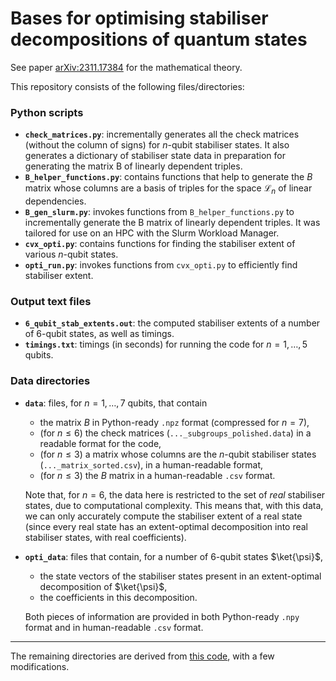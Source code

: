 # Bases for optimising stabiliser decompositions of quantum states

See paper [arXiv:2311.17384](https://arxiv.org/abs/2311.17384) for the mathematical theory.

This repository consists of the following files/directories:

### Python scripts
- **`check_matrices.py`**: incrementally generates all the check matrices (without the column of signs) for
$n$-qubit stabiliser states. It also generates a dictionary of stabiliser state
data in preparation for generating the matrix B of linearly dependent triples.
- **`B_helper_functions.py`**: contains functions that help to generate the $B$ matrix whose columns are a basis of triples for the space $\mathcal{L}_n$ of linear dependencies.
- **`B_gen_slurm.py`**: invokes functions from `B_helper_functions.py` to incrementally generate the B matrix of linearly dependent triples. It was tailored for use on an HPC with the Slurm Workload Manager.
- **`cvx_opti.py`**: contains functions for finding the stabiliser extent of various $n$-qubit states.
- **`opti_run.py`**: invokes functions from `cvx_opti.py` to efficiently find stabiliser extent.

### Output text files
- **`6_qubit_stab_extents.out`**: the computed stabiliser extents of a number of 6-qubit states, as well as timings.
- **`timings.txt`**: timings (in seconds) for running the code for $n = 1, \ldots, 5$ qubits.

### Data directories
- **`data`**: files, for $n = 1, \ldots, 7$ qubits, that contain
    - the matrix $B$ in Python-ready `.npz` format (compressed for $n=7$),
    - (for $n \leq 6$) the check matrices (`..._subgroups_polished.data`) in a readable format for the code,
    - (for $n \leq 3$) a matrix whose columns are the $n$-qubit stabiliser states (`..._matrix_sorted.csv`), in a human-readable format,
    - (for $n \leq 3$) the $B$ matrix in a human-readable `.csv` format.
    
  Note that, for $n = 6$, the data here is restricted to the set of *real* stabiliser states, due to computational complexity. This means that, with this data, we can only accurately compute the stabiliser extent of a real state (since every real state has an extent-optimal decomposition into real stabiliser states, with real coefficients).
- **`opti_data`**: files that contain, for a number of 6-qubit states $\ket{\psi}$,
    - the state vectors of the stabiliser states present in an extent-optimal decomposition of $\ket{\psi}$,
    - the coefficients in this decomposition.

  Both pieces of information are provided in both Python-ready `.npy` format and in human-readable `.csv` format.

---

The remaining directories are derived from [this code](https://github.com/WilfredSalmon/Stabiliser), with a few modifications.